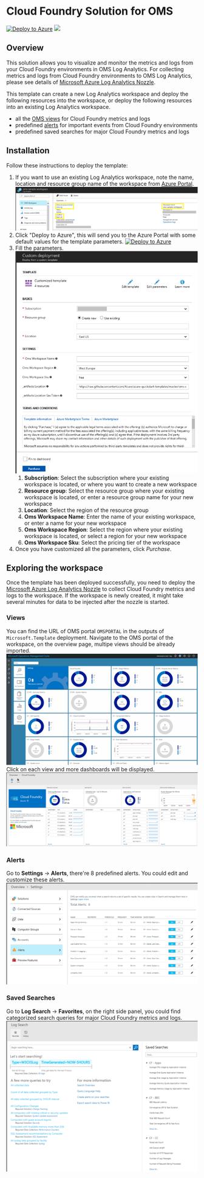 # Cloud Foundry Solution for OMS

[![Deploy to Azure](http://azuredeploy.net/deploybutton.png)](https://portal.azure.com/#create/Microsoft.Template/uri/https%3A%2F%2Fraw.githubusercontent.com%2Fazure%2Fazure-quickstart-templates%2Fmaster%2Foms-cloudfoundry-solution%2F%2Fazuredeploy.json) 
<a href="http://armviz.io/#/?load=https%3A%2F%2Fraw.githubusercontent.com%2FAzure%2Fazure-quickstart-templates%2Fmaster%2Foms-cloudfoundry-solution%2Fazuredeploy.json" target="_blank">
    <img src="http://armviz.io/visualizebutton.png"/>
</a>

## Overview

This solution allows you to visualize and monitor the metrics and logs from your Cloud Foundry environments in OMS Log Analytics. For collecting metrics and logs from Cloud Foundry environments to OMS Log Analytics, please see details of [Microsoft Azure Log Analytics Nozzle](https://github.com/Azure/oms-log-analytics-firehose-nozzle).

This template can create a new Log Analytics workspace and deploy the following resources into the workspace, or deploy the following resources into an existing Log Analytics workspace.
* all the [OMS views](https://github.com/Azure/oms-log-analytics-firehose-nozzle/tree/master/docs/omsview) for Cloud Foundry metrics and logs
* predefined [alerts](https://github.com/Azure/oms-log-analytics-firehose-nozzle#2-create-alert-rules) for important events from Cloud Foundry environments
* predefined saved searches for major Cloud Foundry metrics and logs

## Installation

Follow these instructions to deploy the template:
1. If you want to use an existing Log Analytics workspace, note the name, location and resource group name of the workspace from [Azure Portal](https://portal.azure.com).
    ![alt text](images/workspace.png "workspace")
1. Click "Deploy to Azure", this will send you to the Azure Portal with some default values for the template parameters. 
    [![Deploy to Azure](http://azuredeploy.net/deploybutton.png)](https://portal.azure.com/#create/Microsoft.Template/uri/https%3A%2F%2Fraw.githubusercontent.com%2FAzure%2Fazure-quickstart-templates%2Fmaster%2Foms-cloudfoundry-solution%2Fazuredeploy.json)
1. Fill the parameters.
    ![alt text](images/deploy.png "deploy")
	1. **Subscription**: Select the subscription where your existing workspace is located, or where you want to create a new workspace
	1. **Resource group**: Select the resource group where your existing workspace is located, or enter a resource group name for your new workspace
	1. **Location**: Select the region of the resource group
	1. **Oms Workspace Name**: Enter the name of your existing workspace, or enter a name for your new workspace
	1. **Oms Workspace Region**: Select the region where your existing workspace is located, or select a region for your new workspace
	1. **Oms Workspace Sku**: Select the pricing tier of the workspace
1. Once you have customized all the parameters, click *Purchase*.

## Exploring the workspace
Once the template has been deployed successfully, you need to deploy the [Microsoft Azure Log Analytics Nozzle](https://github.com/Azure/oms-log-analytics-firehose-nozzle) to collect Cloud Foundry metrics and logs to the workspace. If the workspace is newly created, it might take several minutes for data to be injected after the nozzle is started.

### Views
You can find the URL of OMS portal `OMSPORTAL` in the outputs of `Microsoft.Template` deployment. Navigate to the OMS portal of the workspace, on the overview page, multipe views should be already imported.
    ![alt text](images/overview.png "overview")
Click on each view and more dashboards will be displayed.
    ![alt text](images/view.png "view")

### Alerts
Go to **Settings** -> **Alerts**, there're 8 predefined alerts. You could edit and customize these alerts.
    ![alt text](images/alerts.png "alerts")

### Saved Searches
Go to **Log Search** -> **Favorites**, on the right side panel, you could find categorized search queries for major Cloud Foundry metrics and logs.
    ![alt text](images/savedSearches.png "savedsearch")
	